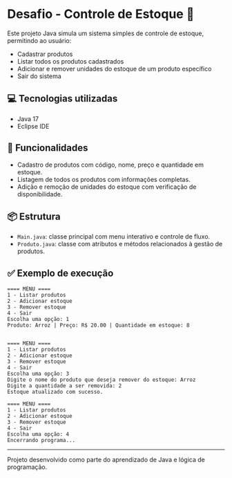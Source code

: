 # Desafio - Controle de Estoque 🛒

Este projeto Java simula um sistema simples de controle de estoque, permitindo ao usuário:

- Cadastrar produtos
- Listar todos os produtos cadastrados
- Adicionar e remover unidades do estoque de um produto específico
- Sair do sistema

## 💻 Tecnologias utilizadas

- Java 17
- Eclipse IDE

## 📄 Funcionalidades

- Cadastro de produtos com código, nome, preço e quantidade em estoque.
- Listagem de todos os produtos com informações completas.
- Adição e remoção de unidades do estoque com verificação de disponibilidade.

## 📦 Estrutura

- `Main.java`: classe principal com menu interativo e controle de fluxo.
- `Produto.java`: classe com atributos e métodos relacionados à gestão de produtos.

## ✅ Exemplo de execução

```
==== MENU ====
1 - Listar produtos
2 - Adicionar estoque
3 - Remover estoque
4 - Sair
Escolha uma opção: 1
Produto: Arroz | Preço: R$ 20.00 | Quantidade em estoque: 8


==== MENU ====
1 - Listar produtos
2 - Adicionar estoque
3 - Remover estoque
4 - Sair
Escolha uma opção: 3
Digite o nome do produto que deseja remover do estoque: Arroz
Digite a quantidade a ser removida: 2
Estoque atualizado com sucesso.

==== MENU ====
1 - Listar produtos
2 - Adicionar estoque
3 - Remover estoque
4 - Sair
Escolha uma opção: 4
Encerrando programa...
```

---

Projeto desenvolvido como parte do aprendizado de Java e lógica de programação.
